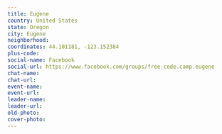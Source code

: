 ```yaml
---
title: Eugene
country: United States
state: Oregon
city: Eugene
neighborhood: 
coordinates: 44.101181, -123.152384
plus-code:
social-name: Facebook
social-url: https://www.facebook.com/groups/free.code.camp.eugene
chat-name:
chat-url:
event-name:
event-url:
leader-name:
leader-url:
old-photo: 
cover-photo:
---
```

